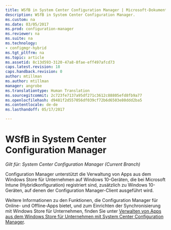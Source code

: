 ```yaml
---
title: WSfB in System Center Configuration Manager | Microsoft-Dokumentation
description: WSfB in System Center Configuration Manager.
ms.custom: na
ms.date: 03/05/2017
ms.prod: configuration-manager
ms.reviewer: na
ms.suite: na
ms.technology:
- configmgr-hybrid
ms.tgt_pltfrm: na
ms.topic: article
ms.assetid: 8c13d593-3120-47a8-8fae-eff497afcd73
caps.latest.revision: 18
caps.handback.revision: 0
author: mtillman
ms.author: mtillman
manager: angrobe
ms.translationtype: Human Translation
ms.sourcegitcommit: 2c723fe7137a95df271c3612c88805efd8fb9a77
ms.openlocfilehash: d9481f2d557056df039cf72b6d6503e80ddd2ba5
ms.contentlocale: de-de
ms.lasthandoff: 05/17/2017

---
```

# <a name="wsfb-in-system-center-configuration-manager"></a>WSfB in System Center Configuration Manager

*Gilt für: System Center Configuration Manager (Current Branch)*

Configuration Manager unterstützt die Verwaltung von Apps aus dem Windows Store für Unternehmen auf Windows 10-Geräten, die bei Microsoft Intune (Hybridkonfiguration) registriert sind, zusätzlich zu Windows 10-Geräten, auf denen der Configuration Manager-Client ausgeführt wird.

Weitere Informationen zu den Funktionen, die Configuration Manager für Online- und Offline-Apps bietet, und zum Einrichten der Synchronisierung mit Windows Store für Unternehmen, finden Sie unter [Verwalten von Apps aus dem Windows Store für Unternehmen mit System Center Configuration Manager](../../apps/deploy-use/manage-apps-from-the-windows-store-for-business.md).

